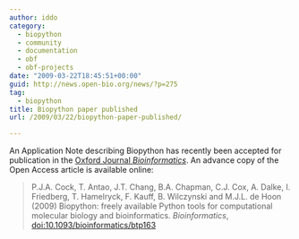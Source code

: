 ```yaml
---
author: iddo
category:
  - biopython
  - community
  - documentation
  - obf
  - obf-projects
date: "2009-03-22T18:45:51+00:00"
guid: http://news.open-bio.org/news/?p=275
tag:
  - biopython
title: Biopython paper published
url: /2009/03/22/biopython-paper-published/

---
```

An Application Note describing Biopython has recently been accepted for publication in the [Oxford Journal _Bioinformatics_](http://bioinformatics.oxfordjournals.org/). An advance copy of the Open Access article is available online:

> P.J.A. Cock, T. Antao, J.T. Chang, B.A. Chapman, C.J. Cox, A. Dalke, I. Friedberg, T. Hamelryck, F. Kauff, B. Wilczynski and M.J.L. de Hoon (2009) Biopython: freely available Python tools for computational molecular biology and bioinformatics. _Bioinformatics_, [doi:10.1093/bioinformatics/btp163](http://dx.doi.org/10.1093/bioinformatics/btp163)
